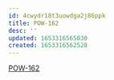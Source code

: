```yaml
---
id: 4cwydr18t3uowdga2j86ppk
title: POW-162
desc: ''
updated: 1653316565030
created: 1653316562528
---
```


[POW-162](https://sherwin-williams.atlassian.net/jira/software/c/projects/POW/boards/5849?view=detail&selectedIssue=POW-162)